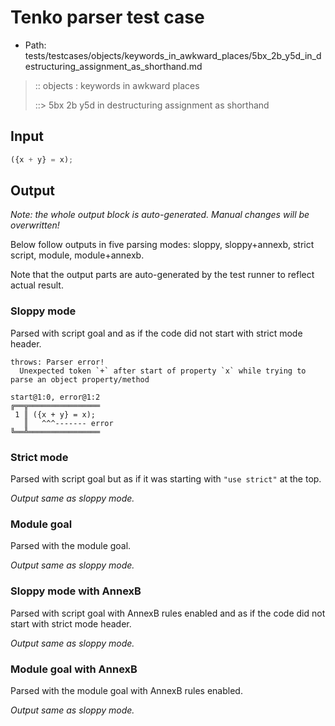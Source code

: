 # Tenko parser test case

- Path: tests/testcases/objects/keywords_in_awkward_places/5bx_2b_y5d_in_destructuring_assignment_as_shorthand.md

> :: objects : keywords in awkward places
>
> ::> 5bx 2b y5d in destructuring assignment as shorthand

## Input

`````js
({x + y} = x);
`````

## Output

_Note: the whole output block is auto-generated. Manual changes will be overwritten!_

Below follow outputs in five parsing modes: sloppy, sloppy+annexb, strict script, module, module+annexb.

Note that the output parts are auto-generated by the test runner to reflect actual result.

### Sloppy mode

Parsed with script goal and as if the code did not start with strict mode header.

`````
throws: Parser error!
  Unexpected token `+` after start of property `x` while trying to parse an object property/method

start@1:0, error@1:2
╔══╦════════════════
 1 ║ ({x + y} = x);
   ║   ^^^------- error
╚══╩════════════════

`````

### Strict mode

Parsed with script goal but as if it was starting with `"use strict"` at the top.

_Output same as sloppy mode._

### Module goal

Parsed with the module goal.

_Output same as sloppy mode._

### Sloppy mode with AnnexB

Parsed with script goal with AnnexB rules enabled and as if the code did not start with strict mode header.

_Output same as sloppy mode._

### Module goal with AnnexB

Parsed with the module goal with AnnexB rules enabled.

_Output same as sloppy mode._
